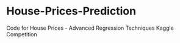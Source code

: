 # House-Prices-Prediction
Code for House Prices - Advanced Regression Techniques Kaggle Competition
